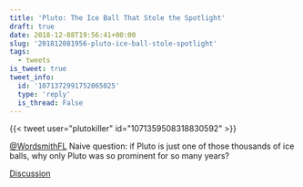 ```yaml
---
title: 'Pluto: The Ice Ball That Stole the Spotlight'
draft: true
date: 2018-12-08T19:56:41+00:00
slug: '201812081956-pluto-ice-ball-stole-spotlight'
tags:
  - tweets
is_tweet: true
tweet_info:
  id: '1071372991752065025'
  type: 'reply'
  is_thread: False
---
```




{{< tweet user="plutokiller" id="1071359508318830592" >}}

[@WordsmithFL](https://x.com/WordsmithFL) Naive question: if Pluto is just one of those thousands of ice balls, why only Pluto was so prominent for so many years?

[Discussion](https://x.com/sytelus/status/1071372991752065025)
